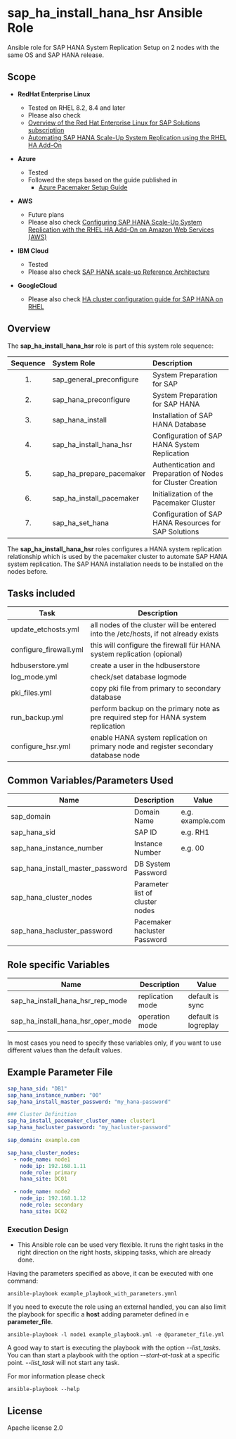 # sap_ha_install_hana_hsr Ansible Role

Ansible role for SAP HANA System Replication Setup on 2 nodes with the same OS and SAP HANA release.

## Scope

- **RedHat Enterprise Linux**

  - Tested on RHEL 8.2, 8.4 and later
  - Please also check
  - [Overview of the Red Hat Enterprise Linux for SAP Solutions subscription](https://access.redhat.com/solutions/3082481)
  - [Automating SAP HANA Scale-Up System Replication using the RHEL HA Add-On](https://access.redhat.com/articles/3004101)

- **Azure**

  - Tested
  - Followed the steps based on the guide published in
    - [Azure Pacemaker Setup Guide](https://docs.microsoft.com/en-us/azure/virtual-machines/workloads/sap/high-availability-guide-rhel-pacemaker)

- **AWS**

  - Future plans
  - Please also check [Configuring SAP HANA Scale-Up System Replication with the RHEL HA Add-On on Amazon Web Services (AWS)](https://access.redhat.com/articles/3569621)

- **IBM Cloud**

  - Tested
  - Please also check [SAP HANA scale-up Reference Architecture](https://cloud.ibm.com/docs/sap?topic=sap-refarch-hana-scaleup)

- **GoogleCloud**
  - Please also check [HA cluster configuration guide for SAP HANA on RHEL](https://cloud.google.com/solutions/sap/docs/sap-hana-ha-config-rhel)

## Overview

The **sap_ha_install_hana_hsr** role is part of this system role sequence:

| Sequence | System Role              | Description                                                  |
| :------: | :----------------------- | :----------------------------------------------------------- |
|    1.    | sap_general_preconfigure | System Preparation for SAP                                   |
|    2.    | sap_hana_preconfigure    | System Preparation for SAP HANA                              |
|    3.    | sap_hana_install         | Installation of SAP HANA Database                            |
|    4.    | sap_ha_install_hana_hsr  | Configuration of SAP HANA System Replication                 |
|    5.    | sap_ha_prepare_pacemaker | Authentication and Preparation of Nodes for Cluster Creation |
|    6.    | sap_ha_install_pacemaker | Initialization of the Pacemaker Cluster                      |
|    7.    | sap_ha_set_hana          | Configuration of SAP HANA Resources for SAP Solutions        |

The **sap_ha_install_hana_hsr** roles configures a HANA system replication relationship which is used by the pacemaker cluster to automate SAP HANA system replication. The SAP HANA installation needs to be installed on the nodes before.

## Tasks included

| Task                   | Description                                                                         |
| ---------------------- | ----------------------------------------------------------------------------------- |
| update_etchosts.yml    | all nodes of the cluster will be entered into the /etc/hosts, if not already exists |
| configure_firewall.yml | this will configure the firewall für HANA system replication (opional)              |
| hdbuserstore.yml       | create a user in the hdbuserstore                                                   |
| log_mode.yml           | check/set database logmode                                                          |
| pki_files.yml          | copy pki file from primary to secondary database                                    |
| run_backup.yml         | perform backup on the primary note as pre required step for HANA system replication |
| configure_hsr.yml      | enable HANA system replication on primary node and register secondary database node |

## Common Variables/Parameters Used

| Name                             | Description                     | Value            |
| -------------------------------- | ------------------------------- | ---------------- |
| sap_domain                       | Domain Name                     | e.g. example.com |
| sap_hana_sid                     | SAP ID                          | e.g. RH1         |
| sap_hana_instance_number         | Instance Number                 | e.g. 00          |
| sap_hana_install_master_password | DB System Password              |
| sap_hana_cluster_nodes           | Parameter list of cluster nodes |
| sap_hana_hacluster_password      | Pacemaker hacluster Password    |

## Role specific Variables

| Name                              | Description      | Value                |
| --------------------------------- | ---------------- | -------------------- |
| sap_ha_install_hana_hsr_rep_mode  | replication mode | default is sync      |
| sap_ha_install_hana_hsr_oper_mode | operation mode   | default is logreplay |

In most cases you need to specify these variables only, if you want to use different values than the default values.

## Example Parameter File

```yaml
sap_hana_sid: "DB1"
sap_hana_instance_number: "00"
sap_hana_install_master_password: "my_hana-password"

### Cluster Definition
sap_ha_install_pacemaker_cluster_name: cluster1
sap_hana_hacluster_password: "my_hacluster-password"

sap_domain: example.com

sap_hana_cluster_nodes:
  - node_name: node1
    node_ip: 192.168.1.11
    node_role: primary
    hana_site: DC01

  - node_name: node2
    node_ip: 192.168.1.12
    node_role: secondary
    hana_site: DC02
```

### Execution Design

- This Ansible role can be used very flexible. It runs the right tasks in the right direction on the right hosts, skipping tasks, which are already done.

Having the parameters specified as above, it can be executed with one command:

```text
ansible-playbook example_playbook_with_parameters.ymnl
```

If you need to execute the role using an external handled, you can also limit the playbook for specific a **host** adding parameter defined in e **parameter_file**.

```text
ansible-playbook -l node1 example_playbook.yml -e @parameter_file.yml
```

A good way to start is executing the playbook with the option _--list_tasks_. You can than start a playbook with the option _--start-at-task_ at a specific point. _--list_task_ will not start any task.

For mor information please check

```text
ansible-playbook --help
```

## License

Apache license 2.0
